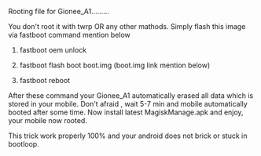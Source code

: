 Rooting file for Gionee_A1.........

You don't root it with twrp OR any other mathods. Simply flash this image via fastboot command mention below 

1) fastboot oem unlock

2) fastboot flash boot boot.img (boot.img link mention below)

3) fastboot reboot



After these command your Gionee_A1 automatically erased all data which is stored in your mobile. Don't afraid , wait 5-7 min and mobile automatically booted after some time. Now install latest MagiskManage.apk and enjoy, your mobile now rooted.



This trick work properly 100% and your android does not brick or stuck in bootloop.
